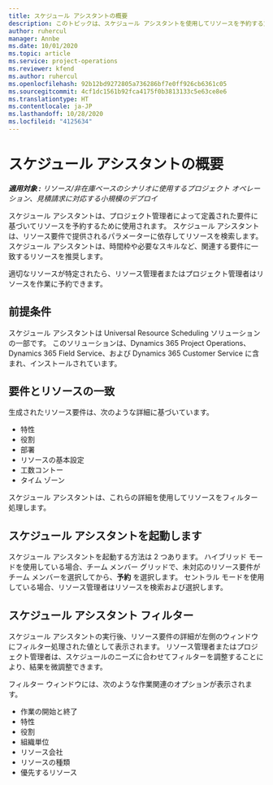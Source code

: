 ```yaml
---
title: スケジュール アシスタントの概要
description: このトピックは、スケジュール アシスタントを使用してリソースを予約する方法を説明します。
author: ruhercul
manager: Annbe
ms.date: 10/01/2020
ms.topic: article
ms.service: project-operations
ms.reviewer: kfend
ms.author: ruhercul
ms.openlocfilehash: 92b12bd9272805a736286bf7e0ff926cb6361c05
ms.sourcegitcommit: 4cf1dc1561b92fca4175f0b3813133c5e63ce8e6
ms.translationtype: HT
ms.contentlocale: ja-JP
ms.lasthandoff: 10/28/2020
ms.locfileid: "4125634"
---
```

# <a name="schedule-assistant-overview"></a>スケジュール アシスタントの概要

_**適用対象 :** リソース/非在庫ベースのシナリオに使用するプロジェクト オペレーション、見積請求に対応する小規模のデプロイ_

スケジュール アシスタントは、プロジェクト管理者によって定義された要件に基づいてリソースを予約するために使用されます。 スケジュール アシスタントは、リソース要件で提供されるパラメーターに依存してリソースを検索します。 スケジュール アシスタントは、時間枠や必要なスキルなど、関連する要件に一致するリソースを推奨します。

適切なリソースが特定されたら、リソース管理者またはプロジェクト管理者はリソースを作業に予約できます。

## <a name="prerequisites"></a>前提条件

スケジュール アシスタントは Universal Resource Scheduling ソリューションの一部です。 このソリューションは、Dynamics 365 Project Operations、Dynamics 365 Field Service、および Dynamics 365 Customer Service に含まれ、インストールされています。

## <a name="matching-requirements-and-resources"></a>要件とリソースの一致

生成されたリソース要件は、次のような詳細に基づいています。

-   特性
-   役割
-   部署
-   リソースの基本設定
-   工数コントー
-   タイム ゾーン

スケジュール アシスタントは、これらの詳細を使用してリソースをフィルター処理します。

## <a name="launch-the-schedule-assistant"></a>スケジュール アシスタントを起動します

スケジュール アシスタントを起動する方法は 2 つあります。 ハイブリッド モードを使用している場合、チーム メンバー グリッドで、未対応のリソース要件がチーム メンバーを選択してから、**予約** を選択します。 セントラル モードを使用している場合、リソース管理者はリソースを検索および選択します。

## <a name="schedule-assistant-filters"></a>スケジュール アシスタント フィルター

スケジュール アシスタントの実行後、リソース要件の詳細が左側のウィンドウにフィルター処理された値として表示されます。 リソース管理者またはプロジェクト管理者は、スケジュールのニーズに合わせてフィルターを調整することにより、結果を微調整できます。

フィルター ウィンドウには、次のような作業関連のオプションが表示されます。

-   作業の開始と終了
-   特性
-   役割
-   組織単位
-   リソース会社
-   リソースの種類
-   優先するリソース
